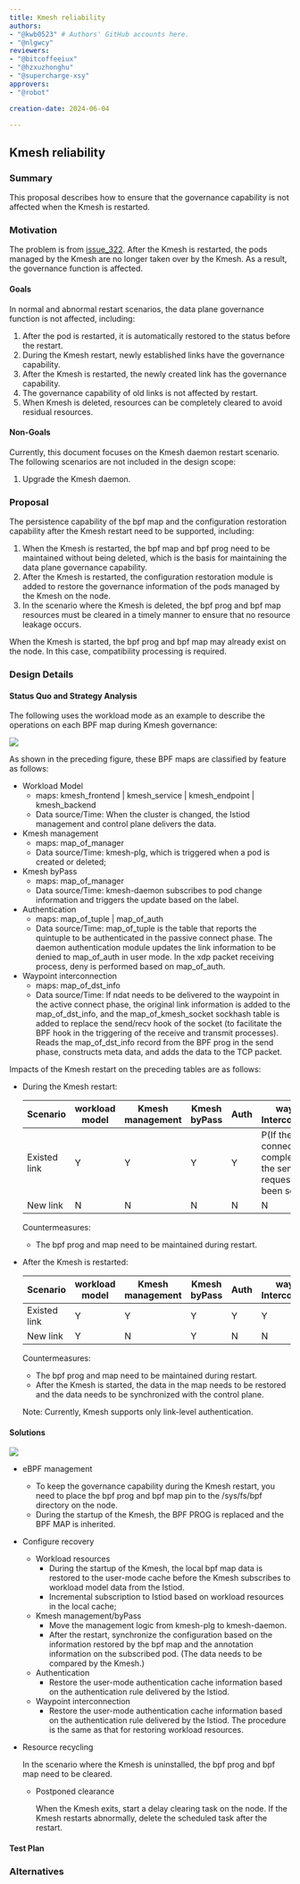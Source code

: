```yaml
---
title: Kmesh reliability
authors:
- "@kwb0523" # Authors' GitHub accounts here.
- "@nlgwcy"
reviewers:
- "@bitcoffeeiux"
- "@hzxuzhonghu"
- "@supercharge-xsy"
approvers:
- "@robot"

creation-date: 2024-06-04

---
```


## Kmesh reliability

### Summary

This proposal describes how to ensure that the governance capability is not affected when the Kmesh is restarted.

### Motivation

The problem is from [issue_322](https://github.com/kmesh-net/kmesh/issues/322). After the Kmesh is restarted, the pods managed by the Kmesh are no longer taken over by the Kmesh. As a result, the governance function is affected.

#### Goals

In normal and abnormal restart scenarios, the data plane governance function is not affected, including:

1. After the pod is restarted, it is automatically restored to the status before the restart.
2. During the Kmesh restart, newly established links have the governance capability.
3. After the Kmesh is restarted, the newly created link has the governance capability.
4. The governance capability of old links is not affected by restart.
5. When Kmesh is deleted, resources can be completely cleared to avoid residual resources.

#### Non-Goals

Currently, this document focuses on the Kmesh daemon restart scenario. The following scenarios are not included in the design scope:

1. Upgrade the Kmesh daemon.

### Proposal

The persistence capability of the bpf map and the configuration restoration capability after the Kmesh restart need to be supported, including:

1. When the Kmesh is restarted, the bpf map and bpf prog need to be maintained without being deleted, which is the basis for maintaining the data plane governance capability.
2. After the Kmesh is restarted, the configuration restoration module is added to restore the governance information of the pods managed by the Kmesh on the node.
3. In the scenario where the Kmesh is deleted, the bpf prog and bpf map resources must be cleared in a timely manner to ensure that no resource leakage occurs.

When the Kmesh is started, the bpf prog and bpf map may already exist on the node. In this case, compatibility processing is required.

### Design Details

#### Status Quo and Strategy Analysis

The following uses the workload mode as an example to describe the operations on each BPF map during Kmesh governance:

![](pics/kmesh-workload-bpf-map.svg)

As shown in the preceding figure, these BPF maps are classified by feature as follows:

- Workload Model
  - maps: kmesh_frontend | kmesh_service | kmesh_endpoint | kmesh_backend
  - Data source/Time: When the cluster is changed, the Istiod management and control plane delivers the data.
- Kmesh management
  - maps: map_of_manager
  - Data source/Time: kmesh-plg, which is triggered when a pod is created or deleted;
- Kmesh byPass
  - maps: map_of_manager
  - Data source/Time: kmesh-daemon subscribes to pod change information and triggers the update based on the label.
- Authentication
  - maps: map_of_tuple | map_of_auth
  - Data source/Time: map_of_tuple is the table that reports the quintuple to be authenticated in the passive connect phase. The daemon authentication module updates the link information to be denied to map_of_auth in user mode. In the xdp packet receiving process, deny is performed based on map_of_auth.
- Waypoint interconnection
  - maps: map_of_dst_info
  - Data source/Time: If ndat needs to be delivered to the waypoint in the active connect phase, the original link information is added to the map_of_dst_info, and the map_of_kmesh_socket sockhash table is added to replace the send/recv hook of the socket (to facilitate the BPF hook in the triggering of the receive and transmit processes). Reads the map_of_dst_info record from the BPF prog in the send phase, constructs meta data, and adds the data to the TCP packet.

Impacts of the Kmesh restart on the preceding tables are as follows:

- During the Kmesh restart:

  | Scenario     | workload model | Kmesh management | Kmesh byPass | Auth | waypoint Interconnection                                     |
  | ------------ | -------------- | ---------------- | ------------ | ---- | ------------------------------------------------------------ |
  | Existed link | Y              | Y                | Y            | Y    | P(If the connection is complete but the send request has not been sent) |
  | New link     | N              | N                | N            | N    | N                                                            |

  Countermeasures:

  - The bpf prog and map need to be maintained during restart.

- After the Kmesh is restarted:

  | Scenario     | workload model | Kmesh management | Kmesh byPass | Auth | waypoint Interconnection |
  | ------------ | -------------- | ---------------- | ------------ | ---- | ------------------------ |
  | Existed link | Y              | Y                | Y            | Y    | Y                        |
  | New link     | Y              | N                | Y            | N    | N                        |

  Countermeasures:

  - The bpf prog and map need to be maintained during restart.
  - After the Kmesh is started, the data in the map needs to be restored and the data needs to be synchronized with the control plane.

  Note: Currently, Kmesh supports only link-level authentication.

#### Solutions

![](pics/reliability-arch.svg)

- eBPF management

  - To keep the governance capability during the Kmesh restart, you need to place the bpf prog and bpf map pin to the /sys/fs/bpf directory on the node.
  - During the startup of the Kmesh, the BPF PROG is replaced and the BPF MAP is inherited.

- Configure recovery

  - Workload resources
    - During the startup of the Kmesh, the local bpf map data is restored to the user-mode cache before the Kmesh subscribes to workload model data from the Istiod.
    - Incremental subscription to Istiod based on workload resources in the local cache;
  - Kmesh management/byPass
    - Move the management logic from kmesh-plg to kmesh-daemon.
    - After the restart, synchronize the configuration based on the information restored by the bpf map and the annotation information on the subscribed pod. (The data needs to be compared by the Kmesh.)
  - Authentication
    - Restore the user-mode authentication cache information based on the authentication rule delivered by the Istiod.
  - Waypoint interconnection
    - Restore the user-mode authentication cache information based on the authentication rule delivered by the Istiod. The procedure is the same as that for restoring workload resources.

- Resource recycling

  In the scenario where the Kmesh is uninstalled, the bpf prog and bpf map need to be cleared.

  - Postponed clearance

    When the Kmesh exits, start a delay clearing task on the node. If the Kmesh restarts abnormally, delete the scheduled task after the restart.

  

#### Test Plan

<!--
**Note:** *Not required until targeted at a release.*

Consider the following in developing a test plan for this enhancement:
- Will there be e2e and integration tests, in addition to unit tests?
- How will it be tested in isolation vs with other components?

No need to outline all test cases, just the general strategy. Anything
that would count as tricky in the implementation, and anything particularly
challenging to test, should be called out.

-->

### Alternatives

<!--
What other approaches did you consider, and why did you rule them out? These do
not need to be as detailed as the proposal, but should include enough
information to express the idea and why it was not acceptable.
-->

<!--
Note: This is a simplified version of kubernetes enhancement proposal template.
https://github.com/kubernetes/enhancements/tree/3317d4cb548c396a430d1c1ac6625226018adf6a/keps/NNNN-kep-template
-->